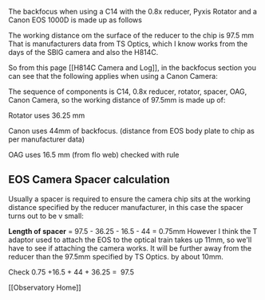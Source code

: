 
The backfocus when using a C14 with the 0.8x reducer, Pyxis Rotator and a Canon EOS 1000D
is made up as follows

The working distance om the surface of the reducer to the chip is 97.5 mm That is manufacturers data from TS Optics, which I know works from the days of the SBIG camera and also the H814C.

So from this page  [[H814C Camera and Log]], in the backfocus section you can see that the following applies when using a Canon Camera:

The sequence of components is C14, 0.8x reducer, rotator, spacer, OAG, Canon Camera, so the working distance of 97.5mm is made up of:

Rotator uses 36.25 mm

Canon uses 44mm of backfocus. (distance from EOS body plate to chip as per manufacturer data)

OAG uses 16.5 mm (from flo web) checked with rule

## EOS Camera Spacer calculation 

Usually a spacer is required to ensure the camera chip sits at the working distance specified by the reducer manufacturer, in this case the spacer turns out to be v small:

**Length of spacer** = 97.5 - 36.25 - 16.5 - 44 = 0.75mm
However I think the T adaptor used to attach the EOS to the optical train takes up 11mm, so we'll have to see if attaching the camera works. It will be further away from the reducer than the 97.5mm specified by TS Optics. by about 10mm.

Check 0.75 +16.5 + 44 + 36.25 =  97.5 



[[Observatory Home]]
